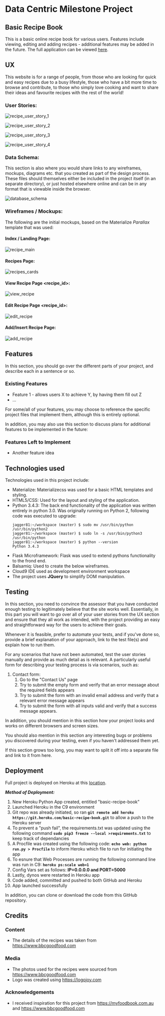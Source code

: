 # Data Centric Milestone Project

## Basic Recipe Book

This is a basic online recipe book for various users.  Features include viewing, editing and adding recipes - additional features may be added in the future.  The full application can be viewed <a href="https://basic-recipe-book.herokuapp.com/" target="_blank" >here</a>.
 
## UX

This website is for a range of people, from those who are looking for quick and easy recipes due to a busy lifestyle, those who have a bit more time to browse and contribute, to those who simply love cooking and want to share their ideas and favourite recipes with the rest of the world!

### User Stories:

![recipe_user_story_1](https://user-images.githubusercontent.com/28737216/48661085-90193380-ea64-11e8-9caa-e2a98376aab3.PNG)

![recipe_user_story_2](https://user-images.githubusercontent.com/28737216/48661185-1c782600-ea66-11e8-89fe-3492de14ab1d.PNG)

![recipe_user_story_3](https://user-images.githubusercontent.com/28737216/48661190-27cb5180-ea66-11e8-8213-1e6a4fe3c82e.PNG)

![recipe_user_story_4](https://user-images.githubusercontent.com/28737216/48661158-880dc380-ea65-11e8-9d88-5ccceab2c4dd.PNG)

### Data Schema:

This section is also where you would share links to any wireframes, mockups, diagrams etc. that you created as part of the design process. These files should themselves either be included in the project itself (in an separate directory), or just hosted elsewhere online and can be in any format that is viewable inside the browser.

![database_schema](https://user-images.githubusercontent.com/28737216/48314730-5f994b80-e5c5-11e8-9d8f-1f68f6d6f451.png)

### Wireframes / Mockups:

The following are the initial mockups, based on the Materialize *Parallax* template that was used:

#### Index / Landing Page:

![recipe_main](https://user-images.githubusercontent.com/28737216/48676633-5417c880-eb61-11e8-9e9d-f11b0035ef79.png)

#### Recipes Page:

![recipes_cards](https://user-images.githubusercontent.com/28737216/48676660-b1ac1500-eb61-11e8-8573-a557f7a01067.png)

#### View Recipe Page <recipe_id>:

![view_recipe](https://user-images.githubusercontent.com/28737216/48676664-be306d80-eb61-11e8-9cbe-6a98c486bb2b.png)

#### Edit Recipe Page <recipe_id>:

![edit_recipe](https://user-images.githubusercontent.com/28737216/48676667-c688a880-eb61-11e8-84c9-c65730569f31.png)

#### Add/Insert Recipe Page:

![add_recipe](https://user-images.githubusercontent.com/28737216/48676670-cdafb680-eb61-11e8-978f-b9be04cd847d.png)

## Features

In this section, you should go over the different parts of your project, and describe each in a sentence or so.
 
### Existing Features
- Feature 1 - allows users X to achieve Y, by having them fill out Z
- ...

For some/all of your features, you may choose to reference the specific project files that implement them, although this is entirely optional.

In addition, you may also use this section to discuss plans for additional features to be implemented in the future:

### Features Left to Implement
- Another feature idea


## Technologies used

Technologies used in this project include:

* Materialize: Materializecss was used for a basic HTML templates and styling.
* HTML5/CSS: Used for the layout and styling of the application.
* Python 3.4.3: The back end functionality of the application was written entirely in python 3.0.
  Was originally running on Python 2, following code was executed to upgrade:
  ~~~~
  jagger81:~/workspace (master) $ sudo mv /usr/bin/python /usr/bin/python2
  jagger81:~/workspace (master) $ sudo ln -s /usr/bin/python3 /usr/bin/python
  jagger81:~/workspace (master) $ python --version
  Python 3.4.3
  ~~~~
* Flask Microframework: Flask was used to extend pythons functionality to the frond end.
* Balsamiq: Used to create the below wireframes.
* Cloud9 IDE used as development environment workspace
* The project uses **JQuery** to simplify DOM manipulation.


## Testing

In this section, you need to convince the assessor that you have conducted enough testing to legitimately believe that the site works well. Essentially, in this part you will want to go over all of your user stories from the UX section and ensure that they all work as intended, with the project providing an easy and straightforward way for the users to achieve their goals.

Whenever it is feasible, prefer to automate your tests, and if you've done so, provide a brief explanation of your approach, link to the test file(s) and explain how to run them.

For any scenarios that have not been automated, test the user stories manually and provide as much detail as is relevant. A particularly useful form for describing your testing process is via scenarios, such as:

1. Contact form:
    1. Go to the "Contact Us" page
    2. Try to submit the empty form and verify that an error message about the required fields appears
    3. Try to submit the form with an invalid email address and verify that a relevant error message appears
    4. Try to submit the form with all inputs valid and verify that a success message appears.

In addition, you should mention in this section how your project looks and works on different browsers and screen sizes.

You should also mention in this section any interesting bugs or problems you discovered during your testing, even if you haven't addressed them yet.

If this section grows too long, you may want to split it off into a separate file and link to it from here.

## Deployment

Full project is deployed on Heroku at this <a href="https://basic-recipe-book.herokuapp.com/" target="_blank" >location</a>.

**_Method of Deployment:_**
1. New Heroku Python App created, entitled "basic-recipe-book"
2. Launched Heroku in the C9 environment
3. Git repo was already initiated, so ran **```git remote add heroku https://git.heroku.com/basic-recipe-book.git```** to allow a push to the Heroku server
4. To prevent a "push fail", the requirements.txt was updated using the following command **```sudo pip3 freeze --local >requirements.txt```** to keep track of dependancies
5. A Procfile was created using the following code: **```echo web: python run.py > Procfile```** to inform Heroku which file to run for initiating the app
6. To esnure that Web Processes are running the following command line was run in C9: **```heroku ps:scale web=1```**
7. Config Vars set as follows: **IP=0.0.0.0 and PORT=5000**
8. Lastly, dynos were restarted in Heroku app
9. Code added, committed and pushed to both GitHub and Heroku
10. App launched successfully

In addition, you can clone or download the code from this GitHub repository.


## Credits

### Content
- The details of the recipes was taken from https://www.bbcgoodfood.com

### Media
- The photos used for the recipes were sourced from https://www.bbcgoodfood.com
- Logo was created using https://logojoy.com

### Acknowledgements

- I received inspiration for this project from https://myfoodbook.com.au and https://www.bbcgoodfood.com

